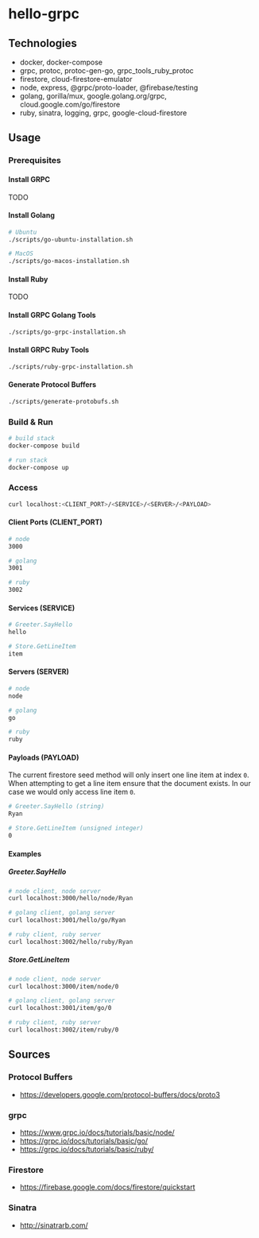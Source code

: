 # hello-grpc

## Technologies

* docker, docker-compose
* grpc, protoc, protoc-gen-go, grpc_tools_ruby_protoc
* firestore, cloud-firestore-emulator
* node, express, @grpc/proto-loader, @firebase/testing
* golang, gorilla/mux, google.golang.org/grpc, cloud.google.com/go/firestore
* ruby, sinatra, logging, grpc, google-cloud-firestore

## Usage

### Prerequisites

#### Install GRPC

TODO

#### Install Golang

```bash
# Ubuntu
./scripts/go-ubuntu-installation.sh

# MacOS
./scripts/go-macos-installation.sh
```

#### Install Ruby

TODO

#### Install GRPC Golang Tools

```bash
./scripts/go-grpc-installation.sh
```

#### Install GRPC Ruby Tools

```bash
./scripts/ruby-grpc-installation.sh
```

#### Generate Protocol Buffers

```bash
./scripts/generate-protobufs.sh
```

### Build & Run

```bash
# build stack
docker-compose build

# run stack
docker-compose up
```

### Access

```bash
curl localhost:<CLIENT_PORT>/<SERVICE>/<SERVER>/<PAYLOAD>
```

#### Client Ports (CLIENT_PORT)

```bash
# node
3000

# golang
3001

# ruby
3002
```

#### Services (SERVICE)

```bash
# Greeter.SayHello
hello

# Store.GetLineItem
item
```

#### Servers (SERVER)

```bash
# node
node

# golang
go

# ruby
ruby
```

#### Payloads (PAYLOAD)

The current firestore seed method will only insert one line item at index `0`.
When attempting to get a line item ensure that the document exists.
In our case we would only access line item `0`.

```bash
# Greeter.SayHello (string)
Ryan

# Store.GetLineItem (unsigned integer)
0
```

#### Examples

##### Greeter.SayHello

```bash
# node client, node server
curl localhost:3000/hello/node/Ryan

# golang client, golang server
curl localhost:3001/hello/go/Ryan

# ruby client, ruby server
curl localhost:3002/hello/ruby/Ryan
```

##### Store.GetLineItem

```bash
# node client, node server
curl localhost:3000/item/node/0

# golang client, golang server
curl localhost:3001/item/go/0

# ruby client, ruby server
curl localhost:3002/item/ruby/0
```

## Sources

### Protocol Buffers

* https://developers.google.com/protocol-buffers/docs/proto3

### grpc

* https://www.grpc.io/docs/tutorials/basic/node/
* https://grpc.io/docs/tutorials/basic/go/
* https://grpc.io/docs/tutorials/basic/ruby/

### Firestore

* https://firebase.google.com/docs/firestore/quickstart

### Sinatra

* http://sinatrarb.com/
